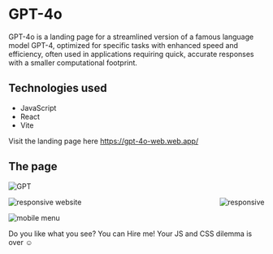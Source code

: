 # GPT-4o
GPT-4o is a landing page for a streamlined version of a famous language model GPT-4, optimized for specific tasks with enhanced speed and efficiency, often used in applications requiring quick, accurate responses with a smaller computational footprint.
## Technologies used
* JavaScript
* React
* Vite

Visit the landing page here https://gpt-4o-web.web.app/
## The page

![GPT](https://github.com/user-attachments/assets/4b575cf8-8a2b-4a7a-ab2a-8750bfdd4dea)

<div style="display:flex; justify-content:space-between;">
  <img src="https://github.com/user-attachments/assets/9f54d19f-0e66-4e6c-a33c-74395082f29a" alt="responsive website" />
  <img src="https://github.com/user-attachments/assets/ec082482-8330-4215-8843-70e5b2343b36" alt="responsive"/>
</div>



![mobile menu](https://github.com/user-attachments/assets/23b39ddc-d069-4c4e-89b2-d2e1c88efcb3)


Do you like what you see? You can Hire me! Your JS and CSS dilemma is over ☺



